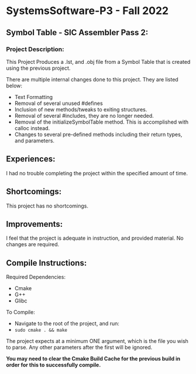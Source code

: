 # SystemsSoftware-P3 - Fall 2022

## Symbol Table - SIC Assembler Pass 2: 


### Project Description:
This Project Produces a .lst, and .obj file from a Symbol Table that is created using the previous project.







There are multiple internal changes done to this project. They are listed below:

- Text Formatting
- Removal of several unused #defines
- Inclusion of new methods/tweaks to exiting structures.
- Removal of several #includes, they are no longer needed.
- Removal of the initializeSymbolTable method. This is accomplished with calloc instead.
- Changes to several pre-defined methods including their return types, and parameters.



## Experiences:

I had no trouble completing the project within the specified amount of time.


## Shortcomings:

This project has no shortcomings.

## Improvements:

I feel that the project is adequate in instruction, and provided material. No changes are required.

## Compile Instructions:

Required Dependencies:

- Cmake
- G++
- Glibc


To Compile:

- Navigate to the root of the project, and run:
- ```sudo cmake . && make```

The project expects at a minimum ONE argument, which is the file you wish to parse. Any other parameters after the first will be ignored.

**You may need to clear the Cmake Build Cache for the previous build in order for this to successfully compile.**

